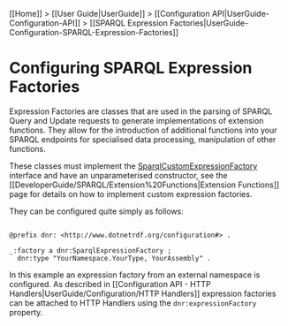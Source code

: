 [[Home]] > [[User Guide|UserGuide]] > [[Configuration API|UserGuide-Configuration-API]] > [[SPARQL Expression Factories|UserGuide-Configuration-SPARQL-Expression-Factories]]

# Configuring SPARQL Expression Factories 

Expression Factories are classes that are used in the parsing of SPARQL Query and Update requests to generate implementations of extension functions. They allow for the introduction of additional functions into your SPARQL endpoints for specialised data processing, manipulation of other functions.

These classes must implement the [SparqlCustomExpressionFactory](https://dotnetrdf.github.io/api/html/T_VDS_RDF_Query_Expressions_ISparqlCustomExpressionFactory.htm) interface and have an unparameterised constructor, see the [[DeveloperGuide/SPARQL/Extension%20Functions|Extension Functions]] page for details on how to implement custom expression factories.

They can be configured quite simply as follows:

```turtle

@prefix dnr: <http://www.dotnetrdf.org/configuration#> .

_:factory a dnr:SparqlExpressionFactory ;
  dnr:type "YourNamespace.YourType, YourAssembly" .
```

In this example an expression factory from an external namespace is configured. As described in [[Configuration API - HTTP Handlers|UserGuide/Configuration/HTTP Handlers]] expression factories can be attached to HTTP Handlers using the `dnr:expressionFactory` property.